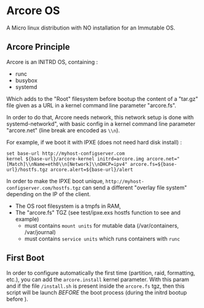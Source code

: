 # Arcore OS

A Micro linux distribution with NO installation for an Immutable OS.

## Arcore Principle

Arcore is an INITRD OS, containing :
- runc
- busybox
- systemd

Which adds to the "Root" filesystem before bootup the content of a "tar.gz" file
given as a URL in a kernel command line parameter "arcore.fs".

In order to do that, Arcore needs network, this network setup is done with
systemd-networkd", with basic config in a kernel command line parameter
"arcore.net" (line break are encoded as `\\n`).

For example, if we boot it with IPXE (does not need hard disk install) : 

    set base-url http://myhost-configserver.com
    kernel ${base-url}/arcore-kernel initrd=arcore.img arcore.net="[Match]\\nName=eth0\\n[Network]\\nDHCP=ipv4" arcore.fs=${base-url}/hostfs.tgz arcore.alert=${base-url}/alert

In order to make the IPXE boot unique,
`http://myhost-configserver.com/hostfs.tgz` can send a different
"overlay file system" depending on the IP of the client.

- The OS root filesystem is a tmpfs in RAM, 
- The "arcore.fs" TGZ (see test/ipxe.exs hostfs function to see and example)
   - must contains `mount units` for mutable data (/var/containers, /var/journal)
   - must contains `service units` which runs containers with `runc`

## First Boot

In order to configure automatically the first time (partition, raid,
formatting, etc.), you can add the `arcore.install` kernel parameter.
With this param and if the file `/install.sh` is present inside the
`arcore.fs` tgz, then this script will be launch *BEFORE* the boot
process (during the initrd bootup before ).
